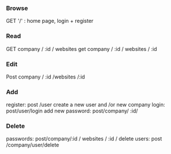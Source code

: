<!-- Routes for Password Keeper -->

### Browse
GET '/' : home page, login + register

### Read
GET company / :id / websites
get company / :id / websites / :id

### Edit
Post company / :id /websites /:id 

### Add
register: post /user create a new user and /or new company
login: post/user/login
add new password: post/company/ :id/ 

### Delete
passwords: post/company/:id / websites / :id / delete
users: post /company/user/delete


